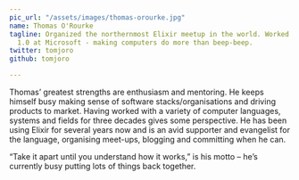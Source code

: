 ```yaml
---
pic_url: "/assets/images/thomas-orourke.jpg"
name: Thomas O'Rourke
tagline: Organized the northernmost Elixir meetup in the world. Worked on Media Player
  1.0 at Microsoft - making computers do more than beep-beep.
twitter: tomjoro
github: tomjoro

---
```

Thomas’ greatest strengths are enthusiasm and mentoring. He keeps himself busy making sense of software stacks/organisations and driving products to market. Having worked with a variety of computer languages, systems and fields for three decades gives some perspective. He has been using Elixir for several years now and is an avid supporter and evangelist for the language, organising meet-ups, blogging and committing when he can.

“Take it apart until you understand how it works,” is his motto – he’s currently busy putting lots of things back together.